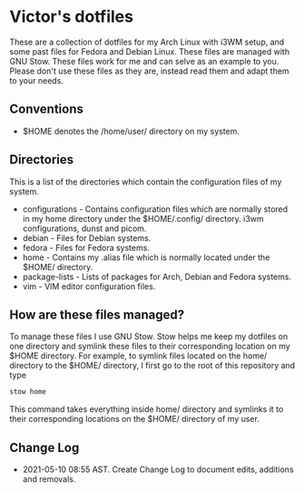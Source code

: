 # Victor's dotfiles

These are a collection of dotfiles for my Arch Linux with i3WM setup, and some past files for Fedora and Debian Linux. These files are managed with GNU Stow. These files work for me and can selve as an example to you. Please don't use these files as they are, instead read them and adapt them to your needs.

## Conventions

* $HOME denotes the /home/user/ directory on my system.

## Directories

This is a list of the directories which contain the configuration files of my system.

* configurations - Contains configuration files which are normally stored in my home directory under the $HOME/.config/ directory. i3wm configurations, dunst and picom.
* debian - Files for Debian systems.
* fedora - Files for Fedora systems.
* home - Contains my .alias file which is normally located under the $HOME/ directory.
* package-lists - Lists of packages for Arch, Debian and Fedora systems.
* vim - VIM editor configuration files.

## How are these files managed?

To manage these files I use GNU Stow. Stow helps me keep my dotfiles on one directory and symlink these files to their corresponding location on my $HOME directory.
For example, to symlink files located on the home/ directory to the $HOME/ directory, I first go to the root of this repository and type

```bash
stow home
```

This command takes everything inside home/ directory and symlinks it to their corresponding locations on the $HOME/ directory of my user.

## Change Log

* 2021-05-10 08:55 AST. Create Change Log to document edits, additions and removals.
